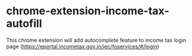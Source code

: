 # chrome-extension-income-tax-autofill

This chrome extension will add autocomplete feature to income tax login page (https://eportal.incometax.gov.in/iec/foservices/#/login)
